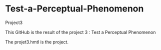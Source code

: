 # Test-a-Perceptual-Phenomenon
Project3

This GitHub is the result of the project 3 : Test a Perceptual Phenomenon

The projet3.hmtl is the project.
